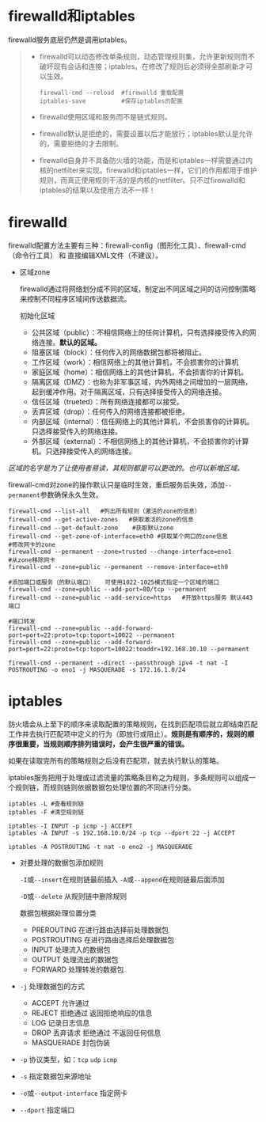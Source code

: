 

# firewalld和iptables

firewalld服务底层仍然是调用iptables。

> - firewalld可以动态修改单条规则，动态管理规则集，允许更新规则而不破坏现有会话和连接；iptables，在修改了规则后必须得全部刷新才可以生效。
>
>   ```shell
>   firewall-cmd --reload  #firewalld 重载配置
>   iptables-save          #保存iptables的配置
>   ```
>
> - firewalld使用区域和服务而不是链式规则。
>
> - firewalld默认是拒绝的，需要设置以后才能放行；iptables默认是允许的，需要拒绝的才去限制。
>
> - firewalld自身并不具备防火墙的功能，而是和iptables一样需要通过内核的netfilter来实现。firewalld和iptables一样，它们的作用都用于维护规则，而真正使用规则干活的是内核的netfilter。只不过firewalld和iptables的结果以及使用方法不一样！



# firewalld

firewalld配置方法主要有三种：firewall-config（图形化工具）、firewall-cmd（命令行工具） 和 直接编辑XML文件（不建议）。

- 区域zone

  firewalld通过将网络划分成不同的区域，制定出不同区域之间的访问控制策略来控制不同程序区域间传送数据流。

  初始化区域

  - 公共区域（public）：不相信网络上的任何计算机，只有选择接受传入的网络连接。**默认的区域。**
  - 阻塞区域（block）：任何传入的网络数据包都将被阻止。
  - 工作区域（work）：相信网络上的其他计算机，不会损害你的计算机
  - 家庭区域（home）：相信网络上的其他计算机，不会损害你的计算机。
  - 隔离区域（DMZ）：也称为非军事区域，内外网络之间增加的一层网络，起到缓冲作用。对于隔离区域，只有选择接受传入的网络连接。
  - 信任区域（trueted）：所有网络连接都可以接受。
  - 丢弃区域（drop）：任何传入的网络连接都被拒绝。
  - 内部区域（internal）：信任网络上的其他计算机，不会损害你的计算机。只选择接受传入的网络连接。
  - 外部区域（external）：不相信网络上的其他计算机，不会损害你的计算机。只选择接受传入的网络连接。

​	*区域的名字是为了让使用者易读，其规则都是可以更改的。也可以新增区域。*



firewall-cmd对zone的操作默认只是临时生效，重启服务后失效，添加`--permanent`参数确保永久生效。

```shell
firewall-cmd --list-all   #列出所有规则（激活的zone的信息）
firewall-cmd --get-active-zones   #获取激活的zone的信息
firewall-cmd --get-default-zone    #获取默认zone
firewall-cmd --get-zone-of-interface=eth0 #获取某个网口的zone信息
#修改网卡的zone
firewall-cmd --permanent --zone=trusted --change-interface=eno1
#从zone移除网卡
firewall-cmd --zone=public --permanent --remove-interface=eth0

#添加端口或服务（的默认端口）   可使用1022-1025模式指定一个区域的端口
firewall-cmd --zone=public --add-port=80/tcp --permanent
firewall-cmd --zone=public --add-service=https   #开放https服务 默认443端口

#端口转发
firewall-cmd --zone=public --add-forward-port=port=22:proto=tcp:toport=10022 --permanent
firewall-cmd --zone=public --add-forward-port=port=22:proto=tcp:toport=10022:toaddr=192.168.10.10 --permanent

firewall-cmd --permanent --direct --passthrough ipv4 -t nat -I POSTROUTING -o eno1 -j MASQUERADE -s 172.16.1.0/24
```

 



# iptables

防火墙会从上至下的顺序来读取配置的策略规则，在找到匹配项后就立即结束匹配工作并去执行匹配项中定义的行为（即放行或阻止）。**规则是有顺序的，规则的顺序很重要，当规则顺序排列错误时，会产生很严重的错误。**

如果在读取完所有的策略规则之后没有匹配项，就去执行默认的策略。

iptables服务把用于处理或过滤流量的策略条目称之为规则，多条规则可以组成一个规则链，而规则链则依据数据包处理位置的不同进行分类。

```shell
iptables -L #查看规则链
iptables -F #清空规则链

iptables -I INPUT -p icmp -j ACCEPT
iptables -A INPUT -s 192.168.10.0/24 -p tcp --dport 22 -j ACCEPT

iptables -A POSTROUTING -t nat -o eno2 -j MASQUERADE
```

- 对要处理的数据包添加规则

   `-I`或`--insert`在规则链最前插入     `-A`或`--append`在规则链最后面添加

  `-D`或`--delete` 从规则链中删除规则

  数据包根据处理位置分类

  - PREROUTING     在进行路由选择前处理数据包
  - POSTROUTING  在进行路由选择后处理数据包
  - INPUT                  处理流入的数据包
  - OUTPUT              处理流出的数据包
  - FORWARD           处理转发的数据包

- `-j`  处理数据包的方式

  - ACCEPT   允许通过
  - REJECT     拒绝通过 返回拒绝响应的信息
  - LOG         记录日志信息
  - DROP       丢弃请求 拒绝通过 不返回任何信息
  - MASQUERADE    封包伪装

- `-p`  协议类型，如：`tcp`  `udp`   `icmp`

- `-s`  指定数据包来源地址

- `-o`或`--output-interface`  指定网卡

- `--dport`  指定端口